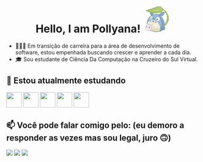 
<h1 align="center">Hello, I am Pollyana! <img src="https://github.com/luddias/readmefiles/blob/36a754db25c3821e25b8e200c7b1f72c3727d9fa/original.gif" width="70"> </h1>

- 👨🏽‍💻  Em transição de carreira para a área de desenvolvimento de software, estou empenhada buscando crescer e aprender a cada dia.
- 🎓  Sou estudante de Ciência Da Computação na Cruzeiro do Sul Virtual.



## 🌱 Estou atualmente estudando 


<img loading="lazy" src="https://cdn.jsdelivr.net/gh/devicons/devicon/icons/git/git-original.svg" width="40" height="40"/> <img loading="lazy" src="https://cdn.jsdelivr.net/gh/devicons/devicon/icons/linux/linux-original.svg" width="40" height="40"/> <img loading="lazy" src="https://cdn.jsdelivr.net/gh/devicons/devicon/icons/python/python-original.svg" width="40" height="40"/> <img loading="lazy" src="https://cdn.jsdelivr.net/gh/devicons/devicon/icons/c/c-original.svg" width="40" height="40"/> <img loading="lazy" src="https://cdn.jsdelivr.net/gh/devicons/devicon/icons/javascript/javascript-plain.svg" width="40" height="40"/>
          
         
## 📫 Você pode falar comigo pelo: (eu demoro a responder as vezes mas sou legal, juro 🙃)

<div>
<a href="https://www.instagram.com/pollyf_rodrigues/" target="_blank"><img loading="lazy" src="https://img.shields.io/badge/-Instagram-%23E4405F?style=for-the-badge&logo=instagram&logoColor=white" target="_blank"></a>
<a href = "mailto:pollyfernanda206@gmail.com"><img loading="lazy" src="https://img.shields.io/badge/Gmail-D14836?style=for-the-badge&logo=gmail&logoColor=white" target="_blank"></a>
<a href="https://www.linkedin.com/in/pollyana-rodrigues-52347994/" target="_blank"><img loading="lazy" src="https://img.shields.io/badge/-LinkedIn-%230077B5?style=for-the-badge&logo=linkedin&logoColor=white" target="_blank"></a>
</div>            
          
          
